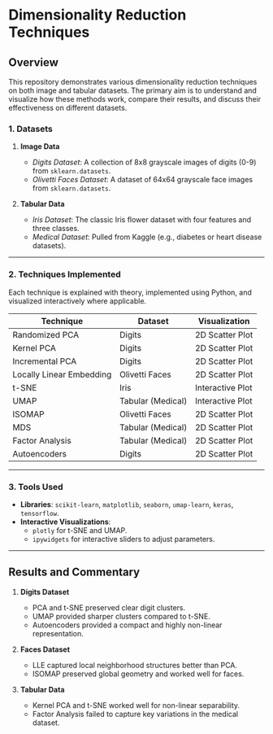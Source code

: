 # Dimensionality Reduction Techniques

## **Overview**
This repository demonstrates various dimensionality reduction techniques on both image and tabular datasets. The primary aim is to understand and visualize how these methods work, compare their results, and discuss their effectiveness on different datasets.


### **1. Datasets**
1. **Image Data**
   - *Digits Dataset*: A collection of 8x8 grayscale images of digits (0-9) from `sklearn.datasets`.
   - *Olivetti Faces Dataset*: A dataset of 64x64 grayscale face images from `sklearn.datasets`.

2. **Tabular Data**
   - *Iris Dataset*: The classic Iris flower dataset with four features and three classes.
   - *Medical Dataset*: Pulled from Kaggle (e.g., diabetes or heart disease datasets).

---

### **2. Techniques Implemented**
Each technique is explained with theory, implemented using Python, and visualized interactively where applicable.

| **Technique**            | **Dataset**         | **Visualization**  |
|---------------------------|---------------------|---------------------|
| Randomized PCA            | Digits             | 2D Scatter Plot     |
| Kernel PCA                | Digits             | 2D Scatter Plot     |
| Incremental PCA           | Digits             | 2D Scatter Plot     |
| Locally Linear Embedding  | Olivetti Faces     | 2D Scatter Plot     |
| t-SNE                     | Iris               | Interactive Plot    |
| UMAP                      | Tabular (Medical)  | Interactive Plot    |
| ISOMAP                    | Olivetti Faces     | 2D Scatter Plot     |
| MDS                       | Tabular (Medical)  | 2D Scatter Plot     |
| Factor Analysis           | Tabular (Medical)  | 2D Scatter Plot     |
| Autoencoders              | Digits             | 2D Scatter Plot     |

---

### **3. Tools Used**
- **Libraries**: `scikit-learn`, `matplotlib`, `seaborn`, `umap-learn`, `keras`, `tensorflow`.
- **Interactive Visualizations**:
  - `plotly` for t-SNE and UMAP.
  - `ipywidgets` for interactive sliders to adjust parameters.

---

## **Results and Commentary**

1. **Digits Dataset**
   - PCA and t-SNE preserved clear digit clusters.
   - UMAP provided sharper clusters compared to t-SNE.
   - Autoencoders provided a compact and highly non-linear representation.

2. **Faces Dataset**
   - LLE captured local neighborhood structures better than PCA.
   - ISOMAP preserved global geometry and worked well for faces.

3. **Tabular Data**
   - Kernel PCA and t-SNE worked well for non-linear separability.
   - Factor Analysis failed to capture key variations in the medical dataset.


